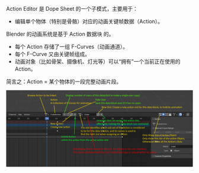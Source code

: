 Action Editor 是 Dope Sheet 的一个子模式，主要用于：

- 编辑单个物体（特别是骨骼）对应的动画关键帧数据（Action）。

Blender 的动画系统是基于 Action 数据块 的。

- 每个 Action 存储了一组 F-Curves（动画通道）。
- 每个 F-Curve 又由关键帧组成。
- 动画对象（比如骨架、摄像机、灯光等）可以“拥有”一个当前正在使用的 Action。

简言之：Action = 某个物体的一段完整动画片段。

![](./ActionEditorWindow.png)
